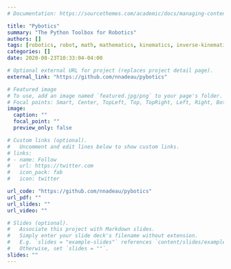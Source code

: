 ```yaml
---
# Documentation: https://sourcethemes.com/academic/docs/managing-content/

title: "Pybotics"
summary: "The Python Toolbox for Robotics"
authors: []
tags: [robotics, robot, math, mathematics, kinematics, inverse-kinematics, numpy, scipy, python-toolbox, python, pypi, research, calibration, dynamics, trajectory, impedance-control, doi]
categories: []
date: 2020-08-23T10:33:04-04:00

# Optional external URL for project (replaces project detail page).
external_link: "https://github.com/nnadeau/pybotics"

# Featured image
# To use, add an image named `featured.jpg/png` to your page's folder.
# Focal points: Smart, Center, TopLeft, Top, TopRight, Left, Right, BottomLeft, Bottom, BottomRight.
image:
  caption: ""
  focal_point: ""
  preview_only: false

# Custom links (optional).
#   Uncomment and edit lines below to show custom links.
# links:
# - name: Follow
#   url: https://twitter.com
#   icon_pack: fab
#   icon: twitter

url_code: "https://github.com/nnadeau/pybotics"
url_pdf: ""
url_slides: ""
url_video: ""

# Slides (optional).
#   Associate this project with Markdown slides.
#   Simply enter your slide deck's filename without extension.
#   E.g. `slides = "example-slides"` references `content/slides/example-slides.md`.
#   Otherwise, set `slides = ""`.
slides: ""
---
```

